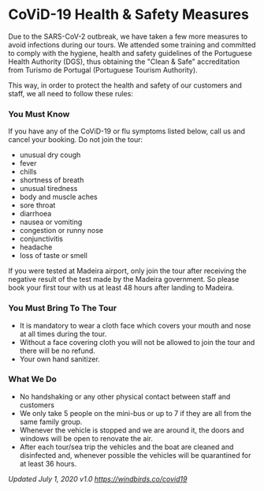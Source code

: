 # CoViD-19 Health & Safety Measures

Due to the SARS-CoV-2 outbreak, we have taken a few more measures to avoid infections during our tours. We attended some training and committed to comply with the hygiene, health and safety guidelines of the Portuguese Health Authority (DGS), thus obtaining the "Clean & Safe" accreditation from Turismo de Portugal (Portuguese Tourism Authority).

This way, in order to protect the health and safety of our customers and staff, we all need to follow these rules:

### You Must Know

If you have any of the CoViD-19 or flu symptoms listed below, call us and cancel your booking. Do not join the tour:

+ unusual dry cough
+ fever
+ chills
+ shortness of breath
+ unusual tiredness
+ body and muscle aches
+ sore throat
+ diarrhoea
+ nausea or vomiting
+ congestion or runny nose
+ conjunctivitis
+ headache
+ loss of taste or smell


If you were tested at Madeira airport, only join the tour after receiving the negative result of the test made by the Madeira government. So please book your first tour with us at least 48 hours after landing to Madeira.


### You Must Bring To The Tour

+ It is mandatory to wear a cloth face which covers your mouth and nose at all times during the tour.
+ Without a face covering cloth you will not be allowed to join the tour and there will be no refund.
+ Your own hand sanitizer.


### What We Do

+ No handshaking or any other physical contact between staff and customers
+ We only take 5 people on the mini-bus or up to 7 if they are all from the same family group.
+ Whenever the vehicle is stopped and we are around it, the doors and windows will be open to renovate the air. 
+ After each tour/sea trip the vehicles and the boat are cleaned and disinfected and, 
whenever possible the vehicles will be quarantined for at least 36 hours.



_Updated July 1, 2020 v1.0 https://windbirds.co/covid19_